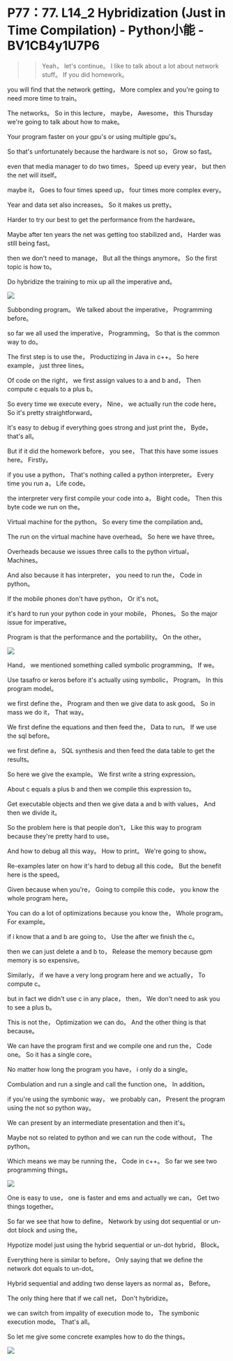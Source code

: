 # P77：77. L14_2 Hybridization (Just in Time Compilation) - Python小能 - BV1CB4y1U7P6

 >> Yeah， let's continue。 I like to talk about a lot about network stuff。 If you did homework。

 you will find that the network getting， More complex and you're going to need more time to train。

 The networks。 So in this lecture， maybe， Awesome， this Thursday we're going to talk about how to make。

 Your program faster on your gpu's or using multiple gpu's。

 So that's unfortunately because the hardware is not so， Grow so fast。

 even that media manager to do two times， Speed up every year， but then the net will itself。

 maybe it， Goes to four times speed up， four times more complex every。

 Year and data set also increases。 So it makes us pretty。

 Harder to try our best to get the performance from the hardware。

 Maybe after ten years the net was getting too stabilized and， Harder was still being fast。

 then we don't need to manage， But all the things anymore。 So the first topic is how to。

 Do hybridize the training to mix up all the imperative and。



![](img/c6e8dda0102da41ee5bffe308ddd7c2b_1.png)

 Subbonding program。 We talked about the imperative， Programming before。

 so far we all used the imperative， Programming。 So that is the common way to do。

 The first step is to use the， Productizing in Java in c++。 So here example， just three lines。

 Of code on the right， we first assign values to a and b and， Then compute c equals to a plus b。

 So every time we execute every， Nine， we actually run the code here。 So it's pretty straightforward。

 It's easy to debug if everything goes strong and just print the， Byde， that's all。

 But if it did the homework before， you see， That this have some issues here。 Firstly。

 if you use a python， That's nothing called a python interpreter。 Every time you run a， Life code。

 the interpreter very first compile your code into a， Bight code。 Then this byte code we run on the。

 Virtual machine for the python。 So every time the compilation and。

 The run on the virtual machine have overhead。 So here we have three。

 Overheads because we issues three calls to the python virtual， Machines。

 And also because it has interpreter， you need to run the， Code in python。

 If the mobile phones don't have python， Or it's not。

 it's hard to run your python code in your mobile， Phones。 So the major issue for imperative。

 Program is that the performance and the portability。 On the other。



![](img/c6e8dda0102da41ee5bffe308ddd7c2b_3.png)

 Hand， we mentioned something called symbolic programming。 If we。

 Use tasafro or keros before it's actually using symbolic， Program。 In this program model。

 we first define the， Program and then we give data to ask good。 So in mass we do it， That way。

 We first define the equations and then feed the， Data to run。 If we use the sql before。

 we first define a， SQL synthesis and then feed the data table to get the results。

 So here we give the example。 We first write a string expression。

 About c equals a plus b and then we compile this expression to。

 Get executable objects and then we give data a and b with values， And then we divide it。

 So the problem here is that people don't， Like this way to program because they're pretty hard to use。

 And how to debug all this way。 How to print。 We're going to show。

 Re-examples later on how it's hard to debug all this code。 But the benefit here is the speed。

 Given because when you're， Going to compile this code， you know the whole program here。

 You can do a lot of optimizations because you know the， Whole program。 For example。

 if i know that a and b are going to， Use the after we finish the c。

 then we can just delete a and b to， Release the memory because gpm memory is so expensive。

 Similarly， if we have a very long program here and we actually， To compute c。

 but in fact we didn't use c in any place， then， We don't need to ask you to see a plus b。

 This is not the， Optimization we can do。 And the other thing is that because。

 We can have the program first and we compile one and run the， Code one。 So it has a single core。

 No matter how long the program you have， i only do a single。

 Combulation and run a single and call the function one。 In addition。

 if you're using the symbonic way， we probably can， Present the program using the not so python way。

 We can present by an intermediate presentation and then it's。

 Maybe not so related to python and we can run the code without， The python。

 Which means we may be running the， Code in c++。 So far we see two programming things。



![](img/c6e8dda0102da41ee5bffe308ddd7c2b_5.png)

 One is easy to use， one is faster and ems and actually we can， Get two things together。

 So far we see that how to define， Network by using dot sequential or un-dot block and using the。

 Hypotize model just using the hybrid sequential or un-dot hybrid， Block。

 Everything here is similar to before， Only saying that we define the network dot equals to un-dot。

 Hybrid sequential and adding two dense layers as normal as， Before。

 The only thing here that if we call net， Don't hybridize。

 we can switch from impality of execution mode to， The symbonic execution mode。 That's all。

 So let me give some concrete examples how to do the things。



![](img/c6e8dda0102da41ee5bffe308ddd7c2b_7.png)